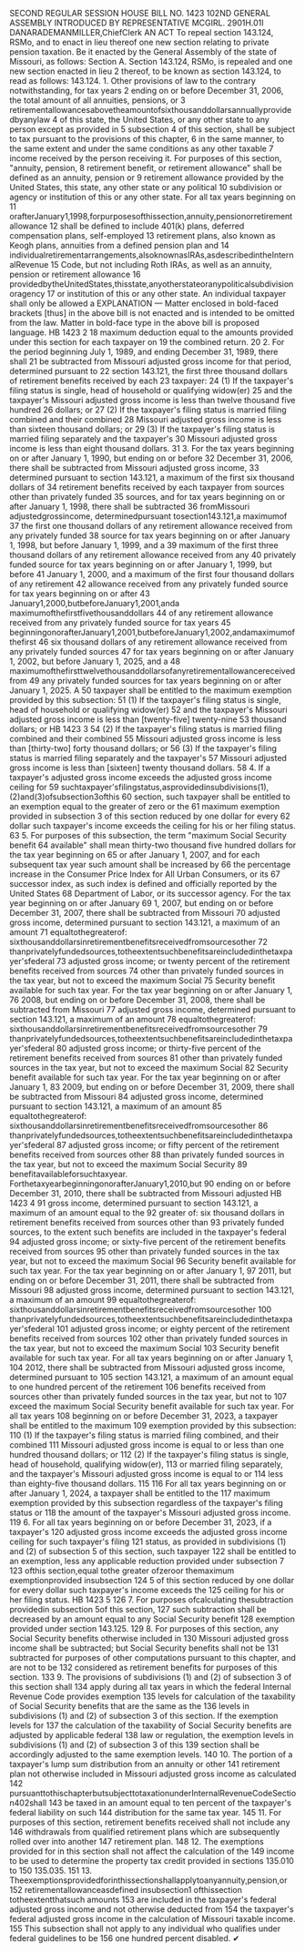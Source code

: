 SECOND REGULAR SESSION
HOUSE BILL NO. 1423
102ND GENERAL ASSEMBLY
INTRODUCED BY REPRESENTATIVE MCGIRL.
2901H.01I DANARADEMANMILLER,ChiefClerk
AN ACT
To repeal section 143.124, RSMo, and to enact in lieu thereof one new section relating to
private pension taxation.
Be it enacted by the General Assembly of the state of Missouri, as follows:
Section A. Section 143.124, RSMo, is repealed and one new section enacted in lieu
2 thereof, to be known as section 143.124, to read as follows:
143.124. 1. Other provisions of law to the contrary notwithstanding, for tax years
2 ending on or before December 31, 2006, the total amount of all annuities, pensions, or
3 retirementallowancesabovetheamountofsixthousanddollarsannuallyprovidedbyanylaw
4 of this state, the United States, or any other state to any person except as provided in
5 subsection 4 of this section, shall be subject to tax pursuant to the provisions of this chapter,
6 in the same manner, to the same extent and under the same conditions as any other taxable
7 income received by the person receiving it. For purposes of this section, "annuity, pension,
8 retirement benefit, or retirement allowance" shall be defined as an annuity, pension or
9 retirement allowance provided by the United States, this state, any other state or any political
10 subdivision or agency or institution of this or any other state. For all tax years beginning on
11 orafterJanuary1,1998,forpurposesofthissection,annuity,pensionorretirementallowance
12 shall be defined to include 401(k) plans, deferred compensation plans, self-employed
13 retirement plans, also known as Keogh plans, annuities from a defined pension plan and
14 individualretirementarrangements,alsoknownasIRAs,asdescribedintheInternalRevenue
15 Code, but not including Roth IRAs, as well as an annuity, pension or retirement allowance
16 providedbytheUnitedStates,thisstate,anyotherstateoranypoliticalsubdivisionoragency
17 or institution of this or any other state. An individual taxpayer shall only be allowed a
EXPLANATION — Matter enclosed in bold-faced brackets [thus] in the above bill is not enacted and is
intended to be omitted from the law. Matter in bold-face type in the above bill is proposed language.
HB 1423 2
18 maximum deduction equal to the amounts provided under this section for each taxpayer on
19 the combined return.
20 2. For the period beginning July 1, 1989, and ending December 31, 1989, there shall
21 be subtracted from Missouri adjusted gross income for that period, determined pursuant to
22 section 143.121, the first three thousand dollars of retirement benefits received by each
23 taxpayer:
24 (1) If the taxpayer's filing status is single, head of household or qualifying widow(er)
25 and the taxpayer's Missouri adjusted gross income is less than twelve thousand five hundred
26 dollars; or
27 (2) If the taxpayer's filing status is married filing combined and their combined
28 Missouri adjusted gross income is less than sixteen thousand dollars; or
29 (3) If the taxpayer's filing status is married filing separately and the taxpayer's
30 Missouri adjusted gross income is less than eight thousand dollars.
31 3. For the tax years beginning on or after January 1, 1990, but ending on or before
32 December 31, 2006, there shall be subtracted from Missouri adjusted gross income,
33 determined pursuant to section 143.121, a maximum of the first six thousand dollars of
34 retirement benefits received by each taxpayer from sources other than privately funded
35 sources, and for tax years beginning on or after January 1, 1998, there shall be subtracted
36 fromMissouri adjustedgrossincome, determinedpursuant tosection143.121,a maximumof
37 the first one thousand dollars of any retirement allowance received from any privately funded
38 source for tax years beginning on or after January 1, 1998, but before January 1, 1999, and a
39 maximum of the first three thousand dollars of any retirement allowance received from any
40 privately funded source for tax years beginning on or after January 1, 1999, but before
41 January 1, 2000, and a maximum of the first four thousand dollars of any retirement
42 allowance received from any privately funded source for tax years beginning on or after
43 January1,2000,butbeforeJanuary1,2001,anda maximumofthefirstfivethousanddollars
44 of any retirement allowance received from any privately funded source for tax years
45 beginningonorafterJanuary1,2001,butbeforeJanuary1,2002,andamaximumofthefirst
46 six thousand dollars of any retirement allowance received from any privately funded sources
47 for tax years beginning on or after January 1, 2002, but before January 1, 2025, and a
48 maximumofthefirsttwelvethousanddollarsofanyretirementallowancereceivedfrom
49 any privately funded sources for tax years beginning on or after January 1, 2025. A
50 taxpayer shall be entitled to the maximum exemption provided by this subsection:
51 (1) If the taxpayer's filing status is single, head of household or qualifying widow(er)
52 and the taxpayer's Missouri adjusted gross income is less than [twenty-five] twenty-nine
53 thousand dollars; or
HB 1423 3
54 (2) If the taxpayer's filing status is married filing combined and their combined
55 Missouri adjusted gross income is less than [thirty-two] forty thousand dollars; or
56 (3) If the taxpayer's filing status is married filing separately and the taxpayer's
57 Missouri adjusted gross income is less than [sixteen] twenty thousand dollars.
58 4. If a taxpayer's adjusted gross income exceeds the adjusted gross income ceiling for
59 suchtaxpayer'sfilingstatus,asprovidedinsubdivisions(1),(2)and(3)ofsubsection3ofthis
60 section, such taxpayer shall be entitled to an exemption equal to the greater of zero or the
61 maximum exemption provided in subsection 3 of this section reduced by one dollar for every
62 dollar such taxpayer's income exceeds the ceiling for his or her filing status.
63 5. For purposes of this subsection, the term "maximum Social Security benefit
64 available" shall mean thirty-two thousand five hundred dollars for the tax year beginning on
65 or after January 1, 2007, and for each subsequent tax year such amount shall be increased by
66 the percentage increase in the Consumer Price Index for All Urban Consumers, or its
67 successor index, as such index is defined and officially reported by the United States
68 Department of Labor, or its successor agency. For the tax year beginning on or after January
69 1, 2007, but ending on or before December 31, 2007, there shall be subtracted from Missouri
70 adjusted gross income, determined pursuant to section 143.121, a maximum of an amount
71 equaltothegreaterof: sixthousanddollarsinretirementbenefitsreceivedfromsourcesother
72 thanprivatelyfundedsources,totheextentsuchbenefitsareincludedinthetaxpayer'sfederal
73 adjusted gross income; or twenty percent of the retirement benefits received from sources
74 other than privately funded sources in the tax year, but not to exceed the maximum Social
75 Security benefit available for such tax year. For the tax year beginning on or after January 1,
76 2008, but ending on or before December 31, 2008, there shall be subtracted from Missouri
77 adjusted gross income, determined pursuant to section 143.121, a maximum of an amount
78 equaltothegreaterof: sixthousanddollarsinretirementbenefitsreceivedfromsourcesother
79 thanprivatelyfundedsources,totheextentsuchbenefitsareincludedinthetaxpayer'sfederal
80 adjusted gross income; or thirty-five percent of the retirement benefits received from sources
81 other than privately funded sources in the tax year, but not to exceed the maximum Social
82 Security benefit available for such tax year. For the tax year beginning on or after January 1,
83 2009, but ending on or before December 31, 2009, there shall be subtracted from Missouri
84 adjusted gross income, determined pursuant to section 143.121, a maximum of an amount
85 equaltothegreaterof: sixthousanddollarsinretirementbenefitsreceivedfromsourcesother
86 thanprivatelyfundedsources,totheextentsuchbenefitsareincludedinthetaxpayer'sfederal
87 adjusted gross income; or fifty percent of the retirement benefits received from sources other
88 than privately funded sources in the tax year, but not to exceed the maximum Social Security
89 benefitavailableforsuchtaxyear. ForthetaxyearbeginningonorafterJanuary1,2010,but
90 ending on or before December 31, 2010, there shall be subtracted from Missouri adjusted
HB 1423 4
91 gross income, determined pursuant to section 143.121, a maximum of an amount equal to the
92 greater of: six thousand dollars in retirement benefits received from sources other than
93 privately funded sources, to the extent such benefits are included in the taxpayer's federal
94 adjusted gross income; or sixty-five percent of the retirement benefits received from sources
95 other than privately funded sources in the tax year, but not to exceed the maximum Social
96 Security benefit available for such tax year. For the tax year beginning on or after January 1,
97 2011, but ending on or before December 31, 2011, there shall be subtracted from Missouri
98 adjusted gross income, determined pursuant to section 143.121, a maximum of an amount
99 equaltothegreaterof: sixthousanddollarsinretirementbenefitsreceivedfromsourcesother
100 thanprivatelyfundedsources,totheextentsuchbenefitsareincludedinthetaxpayer'sfederal
101 adjusted gross income; or eighty percent of the retirement benefits received from sources
102 other than privately funded sources in the tax year, but not to exceed the maximum Social
103 Security benefit available for such tax year. For all tax years beginning on or after January 1,
104 2012, there shall be subtracted from Missouri adjusted gross income, determined pursuant to
105 section 143.121, a maximum of an amount equal to one hundred percent of the retirement
106 benefits received from sources other than privately funded sources in the tax year, but not to
107 exceed the maximum Social Security benefit available for such tax year. For all tax years
108 beginning on or before December 31, 2023, a taxpayer shall be entitled to the maximum
109 exemption provided by this subsection:
110 (1) If the taxpayer's filing status is married filing combined, and their combined
111 Missouri adjusted gross income is equal to or less than one hundred thousand dollars; or
112 (2) If the taxpayer's filing status is single, head of household, qualifying widow(er),
113 or married filing separately, and the taxpayer's Missouri adjusted gross income is equal to or
114 less than eighty-five thousand dollars.
115
116 For all tax years beginning on or after January 1, 2024, a taxpayer shall be entitled to the
117 maximum exemption provided by this subsection regardless of the taxpayer's filing status or
118 the amount of the taxpayer's Missouri adjusted gross income.
119 6. For all tax years beginning on or before December 31, 2023, if a taxpayer's
120 adjusted gross income exceeds the adjusted gross income ceiling for such taxpayer's filing
121 status, as provided in subdivisions (1) and (2) of subsection 5 of this section, such taxpayer
122 shall be entitled to an exemption, less any applicable reduction provided under subsection 7
123 ofthis section,equal tothe greater ofzeroor themaximum exemptionprovided insubsection
124 5 of this section reduced by one dollar for every dollar such taxpayer's income exceeds the
125 ceiling for his or her filing status.
HB 1423 5
126 7. For purposes ofcalculating thesubtraction providedin subsection 5of this section,
127 such subtraction shall be decreased by an amount equal to any Social Security benefit
128 exemption provided under section 143.125.
129 8. For purposes of this section, any Social Security benefits otherwise included in
130 Missouri adjusted gross income shall be subtracted; but Social Security benefits shall not be
131 subtracted for purposes of other computations pursuant to this chapter, and are not to be
132 considered as retirement benefits for purposes of this section.
133 9. The provisions of subdivisions (1) and (2) of subsection 3 of this section shall
134 apply during all tax years in which the federal Internal Revenue Code provides exemption
135 levels for calculation of the taxability of Social Security benefits that are the same as the
136 levels in subdivisions (1) and (2) of subsection 3 of this section. If the exemption levels for
137 the calculation of the taxability of Social Security benefits are adjusted by applicable federal
138 law or regulation, the exemption levels in subdivisions (1) and (2) of subsection 3 of this
139 section shall be accordingly adjusted to the same exemption levels.
140 10. The portion of a taxpayer's lump sum distribution from an annuity or other
141 retirement plan not otherwise included in Missouri adjusted gross income as calculated
142 pursuanttothischapterbutsubjecttotaxationunderInternalRevenueCodeSection402shall
143 be taxed in an amount equal to ten percent of the taxpayer's federal liability on such
144 distribution for the same tax year.
145 11. For purposes of this section, retirement benefits received shall not include any
146 withdrawals from qualified retirement plans which are subsequently rolled over into another
147 retirement plan.
148 12. The exemptions provided for in this section shall not affect the calculation of the
149 income to be used to determine the property tax credit provided in sections 135.010 to
150 135.035.
151 13. Theexemptionsprovidedforinthissectionshallapplytoanyannuity,pension,or
152 retirementallowanceasdefined insubsection1 ofthissection totheextentthatsuch amounts
153 are included in the taxpayer's federal adjusted gross income and not otherwise deducted from
154 the taxpayer's federal adjusted gross income in the calculation of Missouri taxable income.
155 This subsection shall not apply to any individual who qualifies under federal guidelines to be
156 one hundred percent disabled.
✔